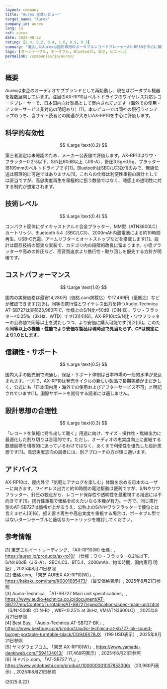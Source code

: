 ```yaml
---
layout: company
title: "Aurex 企業レビュー"
target_name: "Aurex"
company_id: aurex
lang: ja
ref: aurex
date: 2025-08-22
rating: [2.4, 0.2, 0.4, 1.0, 0.5, 0.3]
summary: "復活したAurexは国内専用のポータブルレコードプレーヤーAX-RP10を中心に展開しており、携行性と使い勝手を優先する設計です。第三者測定は未確認のため、現時点ではメーカー公表値を基に評価します。"
tags: [ターンテーブル, ポータブル, Bluetooth, 東芝, ビニール]
permalink: /companies/ja/aurex/
---
```


## 概要

Aurexは東芝のオーディオサブブランドとして再始動し、現在はポータブル機器を複数展開しています。注目のAX-RP10はベルトドライブのワイヤレス対応レコードプレーヤーで、日本国内向け製品として案内されています（海外での使用・アフターサービス非対応の明記あり）[1]。本レビューでは同社の現行ラインアップのうち、当サイト読者との関連が大きいAX-RP10を中心に評価します。

## 科学的有効性

$$ \Large \text{0.2} $$

第三者測定は未確認のため、メーカー公表値で評価します。AX-RP10はワウ・フラッター0.2％以下、S/N比60dB以上（JIS-A）、針圧3.5g±0.5g、プラッター径109mmのベルトドライブです[1]。BluetoothはSBC/LC3送信のみで、無線伝送は原理的に可逆ではありません[1]。これらの仕様は利便性重視の設計としては妥当ですが、高忠実度再生を積極的に狙う数値ではなく、聴感上の透明性に対する制約が想定されます。

## 技術レベル

$$ \Large \text{0.4} $$

コンパクト筐体にダイキャストアルミ合金プラッター、MM型（ATN3600LC）カートリッジ、Bluetooth 5.4（SBC/LC3）、2000mAh内蔵電池による約10時間再生、USB-C充電、アームリフターとオートストップなどを搭載します[1]。設計は既存技術の堅実な実装で、カテゴリ内の段階的改良に留まります。小径プラッターや高めの針圧など、高音質追求より携行性・取り回しを優先する方針が明確です。

## コストパフォーマンス

$$ \Large \text{1.0} $$

国内の実勢価格は最安14,280円（価格.com掲載店）や17,469円（量販店）などが確認できます[2][5]。同等の携行性とワイヤレス出力を持つAudio-Technica AT-SB727は実勢23,980円で、仕様上のS/N比>50dB（DIN-B）、ワウ・フラッター<0.25％（3kHz、WTD）です[3][4][6]。AX-RP10はS/N比・ワウフラッターの公称値で同等以上を満たしつつ、より安価に購入可能です[1][2][5]。このため**同等以上の機能・性能でより安価な製品は現時点で見当たらず、CPは規定により1.0とします**。

## 信頼性・サポート

$$ \Large \text{0.5} $$

国内大手の販売網で流通し、保証・サポート体制は日本市場の一般的水準が見込まれます。一方で、AX-RP10は発売サイクルの新しい製品で長期実績がまだ乏しく、公式にも「日本国内用・海外での使用およびアフターサービス不可」と明記されています[1]。国際サポートを期待する読者には適しません。

## 設計思想の合理性

$$ \Large \text{0.3} $$

「レコードを気軽に持ち出して聴く」用途に向け、サイズ・操作性・無線出力に最適化した割り切りは合理的です。ただし、オーディオの忠実度向上に直結する数値目標を積極的に追っているわけではなく、あくまで利便性を優先した設計思想です[1]。高忠実度志向の読者には、別アプローチの方が理に適います。

## アドバイス

AX-RP10は、屋内外で「気軽にアナログを楽しむ」体験を求める日本のユーザーに向きます。ワイヤレス出力と約10時間の電池駆動は便利ですが、S/Nやワウフラッター、針圧の観点から、レコード保存性や透明性を最重視する用途には不向きです[1]。携行性重視で価格を抑えたいなら本機が有力。一方で、同じ携行型のAT-SB727は価格が上がるうえ、公称上のS/Nやワウフラッターで優位とは言えません[3][6]。据え置き再生や高忠実度を重視する場合は、ポータブル型ではないターンテーブルと適切なカートリッジを検討してください。

## 参考情報

[1] 東芝エルイートレーディング, 「AX-RP10(W) 仕様」, https://aurex.jp/products/ax-rp10/ （仕様：ワウ・フラッター0.2％以下、S/N≥60dB〈JIS-A〉、SBC/LC3、BT5.4、2000mAh、約10時間、国内専用 明記）, 2025年8月21日参照  
[2] 価格.com, 「東芝 AUREX AX-RP10(W)」, https://kakaku.com/item/K0001685473/ （最安価格表示）, 2025年8月21日参照  
[3] Audio-Technica, 「AT-SB727 Main unit specifications」, https://www.audio-technica.co.jp/document/AT-SB727/en/Content/Turntable/AT-SB727/specifications/spec-main-unit.html （S/N>50dB〈DIN-B〉, W&F<0.25% at 3kHz, VM/ATN3600LC）, 2025年8月21日参照  
[4] Best Buy, 「Audio-Technica AT-SB727-BK」, https://www.bestbuy.com/product/audio-technica-at-sb727-bk-sound-burger-portable-turntable-black/CG946X78JX （199 USD表示）, 2025年8月21日参照  
[5] ヤマダウェブコム, 「東芝 AX-RP10(W)」, https://www.yamada-denkiweb.com/1594104013/ （17,469円表示）, 2025年8月21日参照  
[6] ヨドバシ.com, 「AT-SB727 YL」, https://www.yodobashi.com/product/100000001007853306/ （23,980円表示）, 2025年8月21日参照

(2025.8.22)

